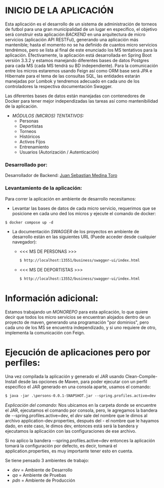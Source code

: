 # INICIO DE LA APLICACIÓN

Esta aplicación es el desarrollo de un sistema de administración de torneos
de futbol para una gran municipalidad de un lugar en específico, el objetivo
será construir esta aplicación _BACKEND_ en una arquitectura de micro servicios 
(aplicación API RESTFul), generando una aplicación más mantenible; hasta el momento 
no se ha definido de cuantos micro servicios tendrémos, pero se lista al final de
este enunciado los MS tentativos para la aplicación. Efectivamente, la aplicación está
desarrollada en Spring Boot versión 3.3.2 y estamos manejando diferentes bases
de datos Postgres para cada MS (cada MS tendrá su BD independiente). Para la comunicación
entre los micros estaremos usando Feign así como ORM base será JPA e Hibernate para el
tema de las consultas SQL, las entidades estarán manejadas por Lombok y tendremos adecuado
en cada uno de los controladores la respectiva documentación Swagger.

Las diferentes bases de datos están manejadas con contenedores de Docker para tener
mejor independizadas las tareas así como mantenibilidad de la aplicación.

* _MÓDULOS (MICROS) TENTATIVOS:_
  * Personas
  * Deportistas
  * Torneos
  * Históricos
  * Activos Fíjos
  * Entrenamiento
  * Usuarios (Autorización / Autenticación)

### Desarrollado por: ###
Desarrollador de Backend: [Juan Sebastian Medina Toro](https://www.linkedin.com/in/juan-sebastian-medina-toro-887491249/)

### Levantamiento de la aplicación:
Para correr la aplicación en ambiente de desarrollo necesitamos:

* Levantar las bases de datos de cada micro servicio, requerimos que se
posicione en cada uno ded los micros y ejecute el comando de docker:
````dockerfile
$ docker compose up -d
````

* La documentación _SWAGGER_ de los proyectos en ambiente de desarrollo están
en las siguientes URL (Puede acceder desde cualquier navegador):
  
  * <<< MS DE PERSONAS >>>
    ````dockerfile
    $ http://localhost:13551/business/swagger-ui/index.html
    ````
  * <<< MS DE DEPORTISTAS >>>
    ````dockerfile
    $ http://localhost:13552/business/swagger-ui/index.html
    ````

# Información adicional:
Estamos trabajando un _MONOREPO_ para esta aplicación, lo que quiere decir que
todos los micro servicios se encuentran alojados dentro de un proyecto de maven,
generando una programación "por dominios", pero cada uno de los MS se encuentra
independizado, y si uno requiere de otro, implementa la comunicación con Feign.

# Ejecución de aplicaciones pero por perfiles:
Una vez compilada la aplicación y generado el JAR usando Clean-Compile-Install
desde las opciones de Maven, para poder ejecutar con un perfil específico el JAR
generado en una consola aparte, usamos el comando:
````dockerfile
$ java -jar .\persons-0.0.1-SNAPSHOT.jar --spring.profiles.active=dev
````
_Explicación del comando:_ Nos ubicamos en la carpeta donde se encuentre el JAR,
ejecutamos el comando por consola, pero, le agregamos la bandera de
--spring.profiles.active=dev, el *dev* sale del nombre que le dimos al archivo
application-dev.properties, después del - el nombre que le hayamos dado, en este 
caso, le dimos dev, entonces está será la bandera y ejecutamos la aplicación con
las configuraciones de ese archivo.

Si no aplico la bandera --spring.profiles.active=dev entonces la aplicación tomará
la configuración por defecto, es decir, tomará el application.properties, es muy
importante tener esto en cuenta.

Se tiene pensado 3 ambientes de trabajo:
* *dev* = Ambiente de Desarrollo
* *qa* = Ambiente de Pruebas
* *pdn* = Ambiente de Producción